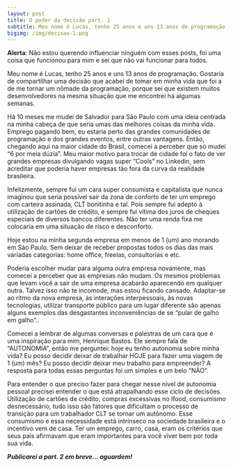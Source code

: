 ```yaml
---
layout: post
title: O poder da decisão part. 1
subtitle: Meu nome é Lucas, tenho 25 anos e uns 13 anos de programação
bigimg: /img/decisao-1.png
---
```


**Alerta**: Não estou querendo influenciar ninguém com esses posts, foi uma coisa que funcionou para mim e sei que não vai funcionar para todos.

Meu nome é Lucas, tenho 25 anos e uns 13 anos de programação. Gostaria de compartilhar uma decisão que acabei de tomar em minha vida que foi a de me tornar um nômade da programação, porque sei que existem muitos desenvolvedores na mesma situação que me encontrei há algumas semanas.

Há 10 meses me mudei de Salvador para São Paulo com uma ideia centrada na minha cabeça de que seria umas das melhores coisas da minha vida. Emprego pagando bem, eu estaria perto das grandes comunidades de programação e dos grandes eventos, entre outras vantagens. Então, chegando aqui na maior cidade do Brasil, comecei a perceber que só mudei “6 por meia dúzia”. Meu maior motivo para trocar de cidade foi o fato de ver grandes empresas divulgando vagas super “Cools” no Linkedin, sem acreditar que poderia haver empresas tão fora da curva da realidade brasileira.

Infelizmente, sempre fui um cara super consumista e capitalista que nunca imaginou que seria possível sair da zona de conforto de ter um emprego com carteira assinada, CLT bonitinha e tal. Pois sempre fui adepto à utilização de cartões de crédito, e sempre fui vítima dos juros de cheques especiais de diversos bancos diferentes. Não ter uma renda fixa me colocaria em uma situação de risco e desconforto.

Hoje estou na minha segunda empresa em menos de 1 (um) ano morando em São Paulo. Sem deixar de receber propostas todos os dias das mais variadas categorias: home office, freelas, consultorias e etc.

Poderia escolher mudar para alguma outra empresa novamente, mas comecei a perceber que as empresas não mudam. Os mesmos problemas que levam você a sair de uma empresa acabarão aparecendo em qualquer outra. Talvez isso não te incomode, mas estou ficando cansado. Adaptar-se ao ritmo da nova empresa, às interações interpessoais, às novas tecnologias, utilizar transporte público para um lugar diferente são apenas alguns exemplos das desgastantes inconveniências de se “pular de galho em galho”..

Comecei a lembrar de algumas conversas e palestras de um cara que é uma inspiração para mim, Henrique Bastos. Ele sempre fala de “AUTONOMIA”, então me perguntei: hoje eu tenho autonomia sobre minha vida? Eu posso decidir deixar de trabalhar HOJE para fazer uma viagem de 1 (um) mês? Eu posso decidir deixar meu trabalho para empreender? A resposta para todas essas perguntas foi um simples e um belo “NÃO”.

Para entender o que preciso fazer para chegar nesse nível de autonomia pessoal precisei entender o que está atrapalhando esse ciclo de decisões. Utilização de cartões de crédito, compras excessivas no Ifood, consumismo desnecessário, tudo isso são fatores que dificultam o processo de transição para um trabalhador CLT se tornar um autônomo. Esse consumismo e essa necessidade está intrínseco na sociedade brasileira e o incentivo vem de casa. Ter um emprego, carro, casa, eram os critérios que seus pais afirmavam que eram importantes para você viver bem por toda sua vida.

***Publicarei a part. 2 em breve… aguardem!***